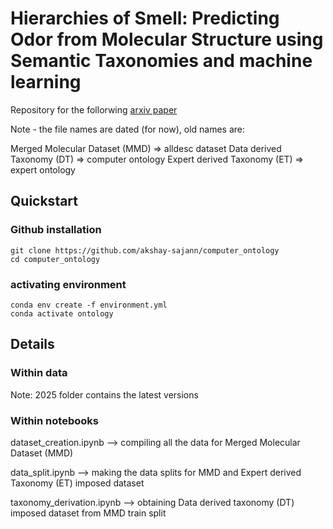 # Hierarchies of Smell: Predicting Odor from Molecular Structure using Semantic Taxonomies and machine learning

Repository for the follorwing [arxiv paper](https://arxiv.org/abs/2508.09217)

Note - the file names are dated (for now), old names are: 

Merged Molecular Dataset (MMD) => alldesc dataset 
Data derived Taxonomy (DT) => computer ontology 
Expert derived Taxonomy (ET) => expert ontology 

## Quickstart

### Github installation 

```
git clone https://github.com/akshay-sajann/computer_ontology
cd computer_ontology
```

### activating environment

```
conda env create -f environment.yml
conda activate ontology
```

## Details

### Within data

Note: 2025 folder contains the latest versions 

### Within notebooks

dataset_creation.ipynb --> compiling all the data for Merged Molecular Dataset (MMD)

data_split.ipynb --> making the data splits for MMD and Expert derived Taxonomy (ET) imposed dataset

taxonomy_derivation.ipynb --> obtaining Data derived taxonomy (DT) imposed dataset from MMD train split

